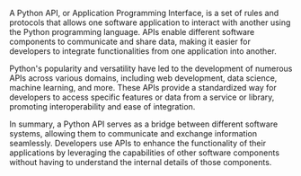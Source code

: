 A Python API, or Application Programming Interface, is a set of rules and protocols that allows one software application to interact with another using the Python programming language. APIs enable different software components to communicate and share data, making it easier for developers to integrate functionalities from one application into another.

Python's popularity and versatility have led to the development of numerous APIs across various domains, including web development, data science, machine learning, and more. These APIs provide a standardized way for developers to access specific features or data from a service or library, promoting interoperability and ease of integration.

In summary, a Python API serves as a bridge between different software systems, allowing them to communicate and exchange information seamlessly. Developers use APIs to enhance the functionality of their applications by leveraging the capabilities of other software components without having to understand the internal details of those components.